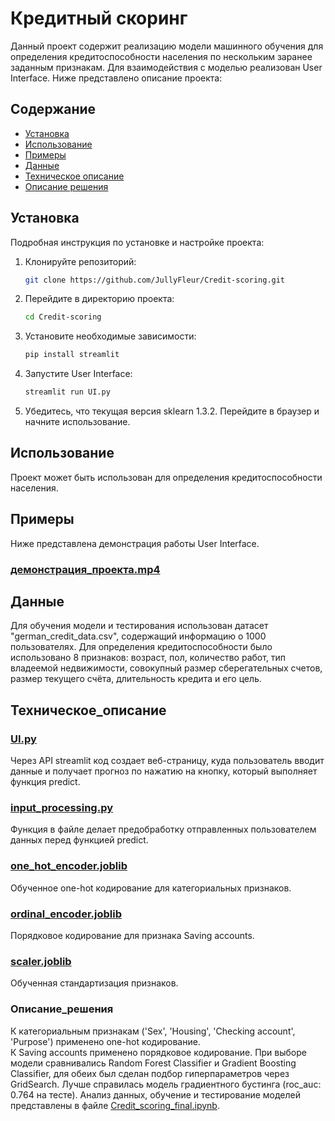 # Кредитный скоринг

Данный проект содержит реализацию модели машинного обучения для определения кредитоспособности населения по нескольким заранее заданным признакам. Для взаимодействия с моделью реализован User Interface. Ниже представлено описание проекта:

## Содержание

- [Установка](#установка)
- [Использование](#использование)
- [Примеры](#примеры)
- [Данные](#данные)
- [Техническое описание](#техническое_описание)
- [Описание решения](#Описание_решения)

## Установка

Подробная инструкция по установке и настройке проекта:

1. Клонируйте репозиторий:
    ```bash
    git clone https://github.com/JullyFleur/Credit-scoring.git
    ```
2. Перейдите в директорию проекта:
    ```bash
    cd Credit-scoring
    ```
3. Установите необходимые зависимости:
    ```bash
    pip install streamlit
    ```
4. Запустите User Interface:
   ```bash
   streamlit run UI.py
    ```
5. Убедитесь, что текущая версия sklearn 1.3.2. Перейдите в браузер и начните использование.
   
## Использование
Проект может быть использован для определения кредитоспособности населения.

## Примеры
Ниже представлена демонстрация работы User Interface.
### [демонстрация_проекта.mp4](демонстрация_проекта.mp4)

## Данные
Для обучения модели и тестирования использован датасет "german_credit_data.csv", содержащий информацию о 1000 пользователях. Для определения кредитоспособности было использовано 8 признаков: возраст, пол, количество работ, тип владеемой недвижимости, совокупный размер сберегательных счетов, размер текущего счёта, длительность кредита и его цель.

## Техническое_описание
### [UI.py](UI.py)
Через API streamlit код создает веб-страницу, куда пользователь вводит данные и получает прогноз по нажатию на кнопку, который выполняет функция predict. 
### [input_processing.py](input_processing.py)
Функция в файле делает предобработку отправленных пользователем данных перед функцией predict.
### [one_hot_encoder.joblib](one_hot_encoder.joblib)
Обученное one-hot кодирование для категориальных признаков.
### [ordinal_encoder.joblib](ordinal_encoder.joblib)
Порядковое кодирование для признака Saving accounts.
### [scaler.joblib](scaler.joblib)
Обученная стандартизация признаков.
### Описание_решения
К категориальным признакам ('Sex', 'Housing', 'Checking account', 'Purpose') применено one-hot кодирование.  
К Saving accounts применено порядковое кодирование. 
При выборе модели сравнивались Random Forest Classifier и Gradient Boosting Classifier, для обеих был сделан подбор гиперпараметров через GridSearch. Лучше справилась модель градиентного бустинга (roc_auc: 0.764 на тесте). 
Анализ данных, обучение и тестирование моделей представлены в файле [Credit_scoring_final.ipynb](Credit_scoring_final.ipynb).




